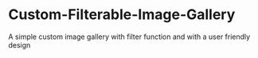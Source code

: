 # Custom-Filterable-Image-Gallery
A simple custom image gallery with filter function and with a user friendly design
